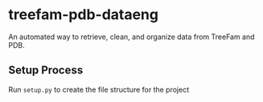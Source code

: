 # treefam-pdb-dataeng
An automated way to retrieve, clean, and organize data from TreeFam and PDB.

## Setup Process
Run `setup.py` to create the file structure for the project 
